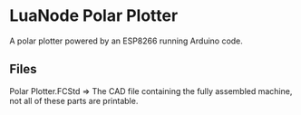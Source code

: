 # LuaNode Polar Plotter
A polar plotter powered by an ESP8266 running Arduino code.

## Files
Polar Plotter.FCStd => The CAD file containing the fully assembled machine, not all of these parts are printable.
